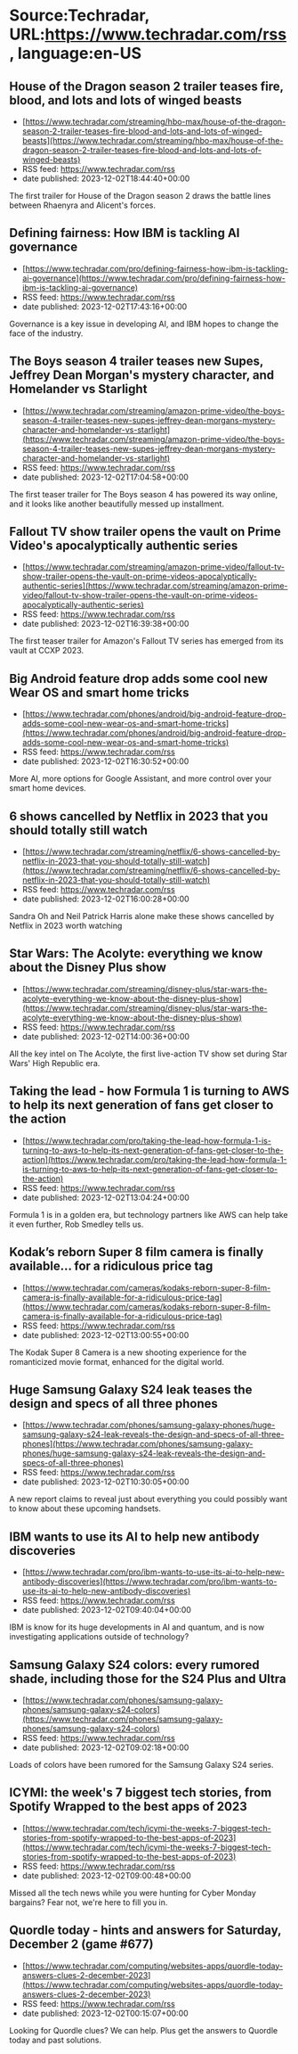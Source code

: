 # Source:Techradar, URL:https://www.techradar.com/rss, language:en-US

## House of the Dragon season 2 trailer teases fire, blood, and lots and lots of winged beasts
 - [https://www.techradar.com/streaming/hbo-max/house-of-the-dragon-season-2-trailer-teases-fire-blood-and-lots-and-lots-of-winged-beasts](https://www.techradar.com/streaming/hbo-max/house-of-the-dragon-season-2-trailer-teases-fire-blood-and-lots-and-lots-of-winged-beasts)
 - RSS feed: https://www.techradar.com/rss
 - date published: 2023-12-02T18:44:40+00:00

The first trailer for House of the Dragon season 2 draws the battle lines between Rhaenyra and Alicent's forces.

## Defining fairness: How IBM is tackling AI governance
 - [https://www.techradar.com/pro/defining-fairness-how-ibm-is-tackling-ai-governance](https://www.techradar.com/pro/defining-fairness-how-ibm-is-tackling-ai-governance)
 - RSS feed: https://www.techradar.com/rss
 - date published: 2023-12-02T17:43:16+00:00

Governance is a key issue in developing AI, and IBM hopes to change the face of the industry.

## The Boys season 4 trailer teases new Supes, Jeffrey Dean Morgan's mystery character, and Homelander vs Starlight
 - [https://www.techradar.com/streaming/amazon-prime-video/the-boys-season-4-trailer-teases-new-supes-jeffrey-dean-morgans-mystery-character-and-homelander-vs-starlight](https://www.techradar.com/streaming/amazon-prime-video/the-boys-season-4-trailer-teases-new-supes-jeffrey-dean-morgans-mystery-character-and-homelander-vs-starlight)
 - RSS feed: https://www.techradar.com/rss
 - date published: 2023-12-02T17:04:58+00:00

The first teaser trailer for The Boys season 4 has powered its way online, and it looks like another beautifully messed up installment.

## Fallout TV show trailer opens the vault on Prime Video's apocalyptically authentic series
 - [https://www.techradar.com/streaming/amazon-prime-video/fallout-tv-show-trailer-opens-the-vault-on-prime-videos-apocalyptically-authentic-series](https://www.techradar.com/streaming/amazon-prime-video/fallout-tv-show-trailer-opens-the-vault-on-prime-videos-apocalyptically-authentic-series)
 - RSS feed: https://www.techradar.com/rss
 - date published: 2023-12-02T16:39:38+00:00

The first teaser trailer for Amazon's Fallout TV series has emerged from its vault at CCXP 2023.

## Big Android feature drop adds some cool new Wear OS and smart home tricks
 - [https://www.techradar.com/phones/android/big-android-feature-drop-adds-some-cool-new-wear-os-and-smart-home-tricks](https://www.techradar.com/phones/android/big-android-feature-drop-adds-some-cool-new-wear-os-and-smart-home-tricks)
 - RSS feed: https://www.techradar.com/rss
 - date published: 2023-12-02T16:30:52+00:00

More AI, more options for Google Assistant, and more control over your smart home devices.

## 6 shows cancelled by Netflix in 2023 that you should totally still watch
 - [https://www.techradar.com/streaming/netflix/6-shows-cancelled-by-netflix-in-2023-that-you-should-totally-still-watch](https://www.techradar.com/streaming/netflix/6-shows-cancelled-by-netflix-in-2023-that-you-should-totally-still-watch)
 - RSS feed: https://www.techradar.com/rss
 - date published: 2023-12-02T16:00:28+00:00

Sandra Oh and Neil Patrick Harris alone make these shows cancelled by Netflix in 2023 worth watching

## Star Wars: The Acolyte: everything we know about the Disney Plus show
 - [https://www.techradar.com/streaming/disney-plus/star-wars-the-acolyte-everything-we-know-about-the-disney-plus-show](https://www.techradar.com/streaming/disney-plus/star-wars-the-acolyte-everything-we-know-about-the-disney-plus-show)
 - RSS feed: https://www.techradar.com/rss
 - date published: 2023-12-02T14:00:36+00:00

All the key intel on The Acolyte, the first live-action TV show set during Star Wars' High Republic era.

## Taking the lead - how Formula 1 is turning to AWS to help its next generation of fans get closer to the action
 - [https://www.techradar.com/pro/taking-the-lead-how-formula-1-is-turning-to-aws-to-help-its-next-generation-of-fans-get-closer-to-the-action](https://www.techradar.com/pro/taking-the-lead-how-formula-1-is-turning-to-aws-to-help-its-next-generation-of-fans-get-closer-to-the-action)
 - RSS feed: https://www.techradar.com/rss
 - date published: 2023-12-02T13:04:24+00:00

Formula 1 is in a golden era, but technology partners like AWS can help take it even further, Rob Smedley tells us.

## Kodak’s reborn Super 8 film camera is finally available… for a ridiculous price tag
 - [https://www.techradar.com/cameras/kodaks-reborn-super-8-film-camera-is-finally-available-for-a-ridiculous-price-tag](https://www.techradar.com/cameras/kodaks-reborn-super-8-film-camera-is-finally-available-for-a-ridiculous-price-tag)
 - RSS feed: https://www.techradar.com/rss
 - date published: 2023-12-02T13:00:55+00:00

The Kodak Super 8 Camera is a new shooting experience for the romanticized movie format, enhanced for the digital world.

## Huge Samsung Galaxy S24 leak teases the design and specs of all three phones
 - [https://www.techradar.com/phones/samsung-galaxy-phones/huge-samsung-galaxy-s24-leak-reveals-the-design-and-specs-of-all-three-phones](https://www.techradar.com/phones/samsung-galaxy-phones/huge-samsung-galaxy-s24-leak-reveals-the-design-and-specs-of-all-three-phones)
 - RSS feed: https://www.techradar.com/rss
 - date published: 2023-12-02T10:30:05+00:00

A new report claims to reveal just about everything you could possibly want to know about these upcoming handsets.

## IBM wants to use its AI to help new antibody discoveries
 - [https://www.techradar.com/pro/ibm-wants-to-use-its-ai-to-help-new-antibody-discoveries](https://www.techradar.com/pro/ibm-wants-to-use-its-ai-to-help-new-antibody-discoveries)
 - RSS feed: https://www.techradar.com/rss
 - date published: 2023-12-02T09:40:04+00:00

IBM is know for its huge developments in AI and quantum, and is now investigating applications outside of technology?

## Samsung Galaxy S24 colors: every rumored shade, including those for the S24 Plus and Ultra
 - [https://www.techradar.com/phones/samsung-galaxy-phones/samsung-galaxy-s24-colors](https://www.techradar.com/phones/samsung-galaxy-phones/samsung-galaxy-s24-colors)
 - RSS feed: https://www.techradar.com/rss
 - date published: 2023-12-02T09:02:18+00:00

Loads of colors have been rumored for the Samsung Galaxy S24 series.

## ICYMI: the week's 7 biggest tech stories, from Spotify Wrapped to the best apps of 2023
 - [https://www.techradar.com/tech/icymi-the-weeks-7-biggest-tech-stories-from-spotify-wrapped-to-the-best-apps-of-2023](https://www.techradar.com/tech/icymi-the-weeks-7-biggest-tech-stories-from-spotify-wrapped-to-the-best-apps-of-2023)
 - RSS feed: https://www.techradar.com/rss
 - date published: 2023-12-02T09:00:48+00:00

Missed all the tech news while you were hunting for Cyber Monday bargains? Fear not, we're here to fill you in.

## Quordle today - hints and answers for Saturday, December 2 (game #677)
 - [https://www.techradar.com/computing/websites-apps/quordle-today-answers-clues-2-december-2023](https://www.techradar.com/computing/websites-apps/quordle-today-answers-clues-2-december-2023)
 - RSS feed: https://www.techradar.com/rss
 - date published: 2023-12-02T00:15:07+00:00

Looking for Quordle clues? We can help. Plus get the answers to Quordle today and past solutions.

